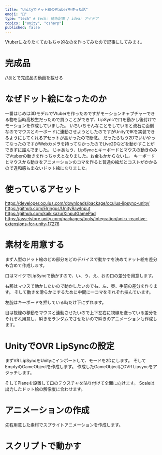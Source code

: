 ```yaml
---
title: "Unityでドット絵のVtuberを作った話"
emoji: "🐶"
type: "tech" # tech: 技術記事 / idea: アイデア
topics: ["unity", "csharp"]
published: false
---
```


Vtuberになりたくておもちゃ的なのを作ってみたので記事にしてみます。
# 完成品
//あとで完成品の動画を載せる

# なぜドット絵になったのか
一番はじめは3DモデルでVtuberを作ったのですがモーションキャプチャーできる物を当時高校生だったので買うことができず、LipSyncで口を動かし後付けでモーションを作成していました。
いちいちそんなことをしていると流石に面倒なのでマウスとキーボードに連動させようとしたのですがUnityでIKを実装できるようにしてくれるアセットが高かったので断念。
だったらもう2DでいいやってなったのですがWebカメラを持ってなかったのでLive2Dなどを動かすことができずに詰んでました。
じゃあもう、LipSyncとキーボードとマウスの動きのみでVtuberの動きを作っちゃえとなりました。お金もかからないし。
キーボードとマウスから動きをアニメーションのコマを作ると普通の絵だとコストがかかるので違和感も出ないドット絵になりました。

# 使っているアセット
https://developer.oculus.com/downloads/package/oculus-lipsync-unity/
https://github.com/Elringus/UnityRawInput
https://github.com/kaikikazu/XinputGamePad
https://assetstore.unity.com/packages/tools/integration/unirx-reactive-extensions-for-unity-17276

# 素材を用意する
まず人型のドット絵のどの部分をどのデバイスで動かすを決めてドット絵を差分も含めて作成します。

口はマイクでLipSyncで動かすので、い、う、え、おの口の差分を用意します。

右腕はマウスで動かしたいので動かしたいので右、左、奥、手前の差分を作ります。
そして動きを滑らかにするために中間に一コマをそれぞれ挟んでいます。

左腕はキーボードを押している時だけ下にずれます。

目は視線の移動をマウスと連動させたいので上下左右に視線を送っている差分をそれぞれ用意し、瞬きをランダムでさせたいので瞬きのアニメーションも作成します。

# UnityでOVR LipSyncの設定
まずVR LipSyncをUnityにインポートして、モードを2Dにします。
そしてEmptyのGameObjectを作成します。
作成したGameObjectにOVR Lipsyncをアタッチします。

そしてPlaneを設置して口のテクスチャを貼り付けて全面に向けます。
Scaleは出力したドット絵の解像度に合わせます。

# アニメーションの作成
先程用意した素材でスプライトアニメーションを作成します。

# スクリプトで動かす
